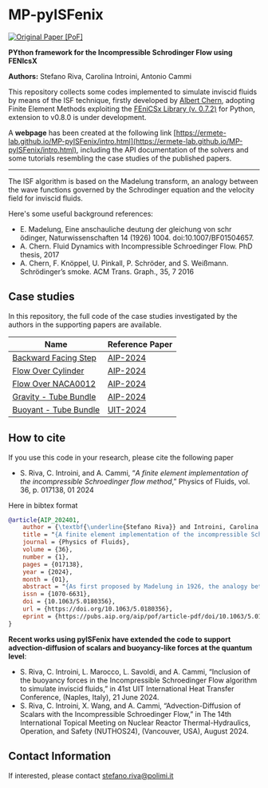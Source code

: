 # MP-pyISFenix

[![Original Paper [PoF]](https://img.shields.io/badge/Original%20Paper%20%5BPoF%5D-10.1063/5.0180356-gray?labelColor=blue&style=flat&link=https://pubs.aip.org/aip/pof/article/36/1/017138/3132670/A-finite-element-implementation-of-the)](https://pubs.aip.org/aip/pof/article/36/1/017138/3132670/A-finite-element-implementation-of-the)

**PYthon framework for the Incompressible Schrodinger Flow using FENIcsX**

**Authors:** Stefano Riva, Carolina Introini, Antonio Cammi

This repository collects some codes implemented to simulate inviscid fluids by means of the ISF technique, firstly developed by [Albert Chern](https://cseweb.ucsd.edu/~alchern/), adopting Finite Element Methods exploiting the [FEniCSx Library (v. 0.7.2)](https://fenicsproject.org/) for Python, extension to v0.8.0 is under development.

A **webpage** has been created at the following link [https://ermete-lab.github.io/MP-pyISFenix/intro.html](https://ermete-lab.github.io/MP-pyISFenix/intro.html), including the API documentation of the solvers and some tutorials resembling the case studies of the published papers.

--------------------------------

The ISF algorithm is based on the Madelung transform, an analogy between the wave functions governed by the Schrodinger equation and the velocity field for inviscid fluids.

Here's some useful background references:
- E. Madelung, Eine anschauliche deutung der gleichung von schr ̈odinger, Naturwissenschaften 14 (1926) 1004. doi:10.1007/BF01504657.
- A. Chern. Fluid Dynamics with Incompressible Schroedinger Flow. PhD thesis, 2017
- A. Chern, F. Knöppel, U. Pinkall, P. Schröder, and S. Weißmann. Schrödinger’s smoke. ACM Trans. Graph., 35, 7 2016

## Case studies

In this repository, the full code of the case studies investigated by the authors in the supporting papers are available.

| Name                                                                                                    | Reference Paper                                                                                                                                                              |
| ------------------------------------------------------------------------------------------------------- | ---------------------------------------------------------------------------------------------------------------------------------------------------------------------------- |
| [Backward Facing Step](https://ermete-lab.github.io/MP-pyISFenix/tutorials/01_ISF_BFS.html)             | [AIP-2024](https://pubs.aip.org/aip/pof/article/36/1/017138/3132670/A-finite-element-implementation-of-the)                                                                  |
| [Flow Over Cylinder](https://ermete-lab.github.io/MP-pyISFenix/tutorials/02_ISF_cyl_2D.html)            | [AIP-2024](https://pubs.aip.org/aip/pof/article/36/1/017138/3132670/A-finite-element-implementation-of-the)                                                                  |
| [Flow Over NACA0012](https://ermete-lab.github.io/MP-pyISFenix/tutorials/03_ISF_NACA0012.html)          | [AIP-2024](https://pubs.aip.org/aip/pof/article/36/1/017138/3132670/A-finite-element-implementation-of-the)                                                                  |
| [Gravity - Tube Bundle](https://ermete-lab.github.io/MP-pyISFenix/tutorials/04_ISF_tube_bundle.html)    | [AIP-2024](https://pubs.aip.org/aip/pof/article/36/1/017138/3132670/A-finite-element-implementation-of-the)                                                                  |
| [Buoyant - Tube Bundle](https://ermete-lab.github.io/MP-pyISFenix/tutorials/05_buoISF_tube_bundle.html) | [UIT-2024](https://www.researchgate.net/publication/381707814_Inclusion_of_the_buoyancy_forces_in_the_Incompressible_Schrodinger_Flow_algorithm_to_simulate_inviscid_fluids) |

## How to cite
If you use this code in your research, please cite the following paper

- S. Riva, C. Introini, and A. Cammi, “*A finite element implementation of the incompressible Schroedinger flow method*,” Physics of Fluids, vol. 36, p. 017138, 01 2024


Here in bibtex format

```bibtex
@article{AIP_202401,
    author = {\textbf{\underline{Stefano Riva}} and Introini, Carolina and Cammi, Antonio},
    title = "{A finite element implementation of the incompressible Schrödinger flow method}",
    journal = {Physics of Fluids},
    volume = {36},
    number = {1},
    pages = {017138},
    year = {2024},
    month = {01},
    abstract = "{As first proposed by Madelung in 1926, the analogy between quantum mechanics and hydrodynamics has been known for a long time; however, its potentialities and the possibility of using the characteristic equations of quantum mechanics to simulate the behavior of inviscid fluids have not been thoroughly investigated in the past. In this methodology, the incompressible Euler equations are thus substituted by the Schrödinger equation, turning a quasi-linear Partial Differential Equation into a linear one, an algorithm known in the literature as Incompressible Schrödinger Flow. Previous works on the subject used the Fast Fourier Transform method to solve this problem, obtaining promising results, especially in predicting vortex dynamics; this paper aims to implement this novel approach into a Finite Element framework to find a more general formulation better suited for future application on complex geometries and on test cases closer to real-world applications. Simple case studies are presented in this work to analyze the potentialities of this method: the results obtained confirm that this method could potentially have some advantages over traditional Computational Fluid Dynamics method, especially for what concerns computational savings related to the required time discretization, whilst also introducing new aspects of the algorithm, mainly related to boundary conditions, not addressed in previous works.}",
    issn = {1070-6631},
    doi = {10.1063/5.0180356},
    url = {https://doi.org/10.1063/5.0180356},
    eprint = {https://pubs.aip.org/aip/pof/article-pdf/doi/10.1063/5.0180356/18930833/017138\_1\_5.0180356.pdf},
}
```

**Recent works using pyISFenix have extended the code to support advection-diffusion of scalars and buoyancy-like forces at the quantum level**:

- S. Riva, C. Introini, L. Marocco, L. Savoldi, and A. Cammi, “Inclusion of the buoyancy forces in the Incompressible Schroedinger Flow algorithm to simulate inviscid fluids,” in 41st UIT International Heat Transfer Conference, (Naples, Italy), 21 June 2024.
- S. Riva, C. Introini, X. Wang, and A. Cammi, “Advection-Diffusion of Scalars with the Incompressible Schroedinger Flow,” in The 14th International Topical Meeting on Nuclear Reactor Thermal-Hydraulics, Operation, and Safety (NUTHOS24), (Vancouver, USA), August 2024.


## Contact Information

If interested, please contact stefano.riva@polimi.it
